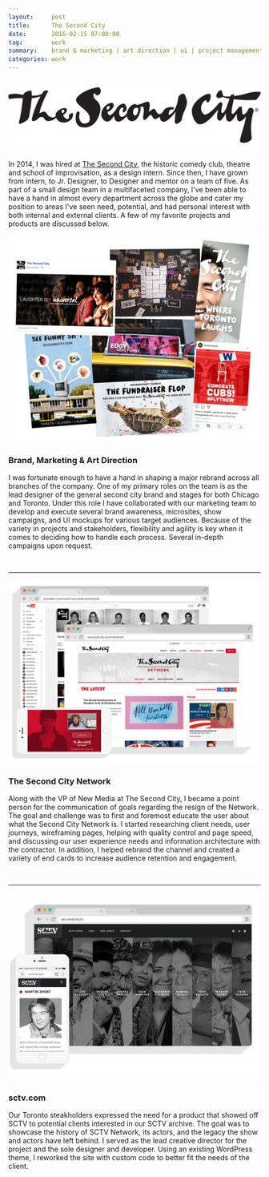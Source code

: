 ```yaml
---
layout:     post
title:      The Second City
date:       2016-02-15 07:00:00
tag:		work
summary:    brand & marketing | art direction | ui | project management
categories: work
---
```


![SC Logo](/images/SC_2014_logo_blk.png)


In 2014, I was hired at [The Second City](http://www.secondcity.com/), the historic comedy club, theatre and school of improvisation,  as a design intern. Since then, I have grown from intern, to Jr. Designer, to Designer and mentor on a team of five.  As part of a small design team in a multifaceted company, I've been able to have a hand in almost every department across the globe and cater my position to areas I've seen need, potential, and had personal interest with both internal and external clients. A few of my favorite projects and products are discussed below.




_![SCTV](/images/SC_Brand3.png)_

<h3>Brand, Marketing & Art Direction</h3>

I was fortunate enough to have a hand in shaping a major rebrand across all branches of the company. One of my primary roles on the team is as the lead designer of the general second city brand and stages for both Chicago and Toronto. Under this role I have collaborated with our marketing team to develop and execute several brand awareness, microsites, show campaigns, and UI mockups for various target audiences. Because of the variety in projects and stakeholders, flexibility and agility is key when it comes to deciding how to handle each process. Several in-depth campaigns upon request.

<br>

---

_![Second City Network](/images/SC_Network2.png)_


<h3>The Second City Network</h3>

Along with the VP of New Media at The Second City, I became a point person for the communication of goals regarding the resign of the Network. The goal and challenge was to first and foremost educate the user about what the Second City Network is. I started researching client needs, user journeys, wireframing pages, helping with quality control and page speed, and discussing our user experience needs and information architecture with the contractor. In addition,  I helped rebrand the channel and created a variety of end cards to increase audience retention and engagement.

<br>

---

_![SCTV](/images/SC_SCTV.png)_

<h3>sctv.com</h3>

Our Toronto steakholders expressed the need for a product that showed off SCTV to potential clients interested in our SCTV archive. The goal was to showcase the history of SCTV Network, its actors, and the legacy the show and actors have left behind. I served as the lead creative director for the project and the sole designer and developer. Using an existing WordPress theme, I reworked the site with custom code to better fit the needs of the client.

<br>
